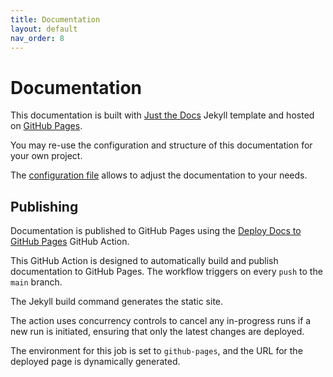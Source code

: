 ```yaml
---
title: Documentation
layout: default
nav_order: 8
---
```


# Documentation

This documentation is built with [Just the Docs](https://just-the-docs.com/)
Jekyll template and hosted on [GitHub Pages](https://pages.github.com/).

[//]: # (#;< META)

You may re-use the configuration and structure of this documentation for your
own project.

[//]: # (#;> META)

The [configuration file](https://github.com/AlexSkrypnyk/scaffold/blob/main/docs/_config.yml)
allows to adjust the documentation to your needs.

## Publishing

Documentation is published to GitHub Pages using the [Deploy Docs to GitHub Pages](https://github.com/AlexSkrypnyk/scaffold/blob/main/.github/workflows/docs.yml)
GitHub Action.

This GitHub Action is designed to automatically build and publish documentation
to GitHub Pages. The workflow triggers on every `push` to the `main` branch.

The Jekyll build command generates the static site.

The action uses concurrency controls to cancel any in-progress runs
if a new run is initiated, ensuring that only the latest changes are deployed.

The environment for this job is set to `github-pages`, and the URL for the
deployed page is dynamically generated.
